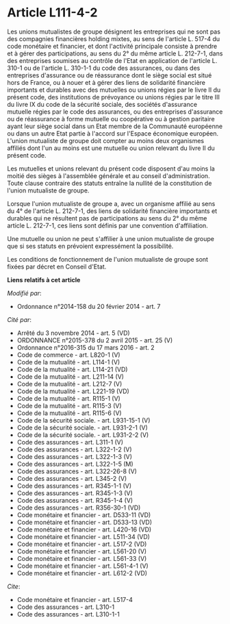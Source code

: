 # Article L111-4-2

Les unions mutualistes de groupe désignent les entreprises qui ne sont pas des compagnies financières holding mixtes, au sens
de l'article L. 517-4 du code monétaire et financier, et dont l'activité principale consiste à prendre et à gérer des
participations, au sens du 2° du même article L. 212-7-1, dans des entreprises soumises au contrôle de l'Etat en application
de l'article L. 310-1 ou de l'article L. 310-1-1 du code des assurances, ou dans des entreprises d'assurance ou de
réassurance dont le siège social est situé hors de France, ou à nouer et à gérer des liens de solidarité financière
importants et durables avec des mutuelles ou unions régies par le livre II du présent code, des institutions de prévoyance ou
unions régies par le titre III du livre IX du code de la sécurité sociale, des sociétés d'assurance mutuelle régies par le
code des assurances, ou des entreprises d'assurance ou de réassurance à forme mutuelle ou coopérative ou à gestion paritaire
ayant leur siège social dans un Etat membre de la Communauté européenne ou dans un autre Etat partie à l'accord sur l'Espace
économique européen. L'union mutualiste de groupe doit compter au moins deux organismes affiliés dont l'un au moins est une
mutuelle ou union relevant du livre II du présent code. 

Les mutuelles et unions relevant du présent code disposent d'au moins la moitié des sièges à l'assemblée générale et au
conseil d'administration. Toute clause contraire des statuts entraîne la nullité de la constitution de l'union mutualiste de
groupe. 

Lorsque l'union mutualiste de groupe a, avec un organisme affilié au sens du 4° de l'article L. 212-7-1, des liens de
solidarité financière importants et durables qui ne résultent pas de participations au sens du 2° du même article L. 212-7-1,
ces liens sont définis par une convention d'affiliation. 

Une mutuelle ou union ne peut s'affilier à une union mutualiste de groupe que si ses statuts en prévoient expressément la
possibilité. 

Les conditions de fonctionnement de l'union mutualiste de groupe sont fixées par décret en Conseil d'Etat.

**Liens relatifs à cet article**

_Modifié par_:

  - Ordonnance n°2014-158 du 20 février 2014 - art. 7

_Cité par_:

  - Arrêté du 3 novembre 2014 - art. 5 (VD)
  - ORDONNANCE n°2015-378 du 2 avril 2015 - art. 25 (V)
  - Ordonnance n°2016-315 du 17 mars 2016 - art. 2
  - Code de commerce - art. L820-1 (V)
  - Code de la mutualité - art. L114-1 (V)
  - Code de la mutualité - art. L114-21 (VD)
  - Code de la mutualité - art. L211-14 (V)
  - Code de la mutualité - art. L212-7 (V)
  - Code de la mutualité - art. L221-19 (VD)
  - Code de la mutualité - art. R115-1 (V)
  - Code de la mutualité - art. R115-3 (V)
  - Code de la mutualité - art. R115-6 (V)
  - Code de la sécurité sociale. - art. L931-15-1 (V)
  - Code de la sécurité sociale. - art. L931-2-1 (V)
  - Code de la sécurité sociale. - art. L931-2-2 (V)
  - Code des assurances - art. L311-1 (V)
  - Code des assurances - art. L322-1-2 (V)
  - Code des assurances - art. L322-1-3 (V)
  - Code des assurances - art. L322-1-5 (M)
  - Code des assurances - art. L322-26-8 (V)
  - Code des assurances - art. L345-2 (V)
  - Code des assurances - art. R345-1-1 (V)
  - Code des assurances - art. R345-1-3 (V)
  - Code des assurances - art. R345-1-4 (V)
  - Code des assurances - art. R356-30-1 (VD)
  - Code monétaire et financier - art. D533-11 (VD)
  - Code monétaire et financier - art. D533-13 (VD)
  - Code monétaire et financier - art. L420-16 (VD)
  - Code monétaire et financier - art. L511-34 (VD)
  - Code monétaire et financier - art. L517-2 (VD)
  - Code monétaire et financier - art. L561-20 (V)
  - Code monétaire et financier - art. L561-33 (V)
  - Code monétaire et financier - art. L561-4-1 (V)
  - Code monétaire et financier - art. L612-2 (VD)

_Cite_:

  - Code monétaire et financier - art. L517-4
  - Code des assurances - art. L310-1
  - Code des assurances - art. L310-1-1
